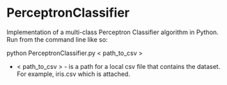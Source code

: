 # PerceptronClassifier
Implementation of a multi-class Perceptron Classifier algorithm in Python.
Run from the command line like so:

python PerceptronClassifier.py < path_to_csv >

* < path_to_csv > - is a path for a local csv file that contains the dataset. For example, iris.csv which is attached.
